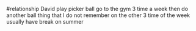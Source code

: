 #relationship 
David play picker ball go to the gym 3 time a week then do another ball thing that I do not remember on the other 3 time of the week usually have break on summer 

